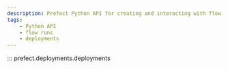 ```yaml
---
description: Prefect Python API for creating and interacting with flow deployments.
tags:
    - Python API
    - flow runs
    - deployments
---
```


::: prefect.deployments.deployments